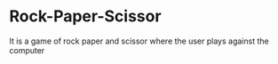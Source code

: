 # Rock-Paper-Scissor
It is a game of rock paper and scissor where the user plays against the computer
